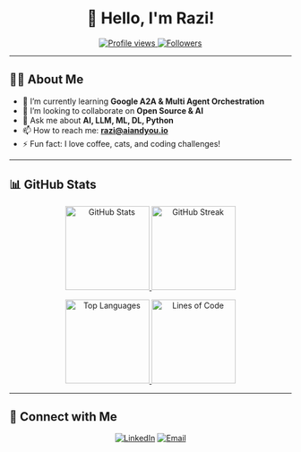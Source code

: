<h1 align="center">👋 Hello, I'm Razi!</h1>

<p align="center">
  <a href="https://github.com/razi-aiandyou">
    <img src="https://komarev.com/ghpvc/?username=razi-aiandyou&style=flat-square" alt="Profile views"/>
  </a>
  <a href="https://github.com/razi-aiandyou?tab=repositories">
    <img src="https://img.shields.io/github/followers/razi-aiandyou?label=Followers&style=social" alt="Followers"/>
  </a>
</p>

---

## 👨‍💻 About Me

- 🌱 I’m currently learning **Google A2A & Multi Agent Orchestration**
- 👯 I’m looking to collaborate on **Open Source & AI**
- 💬 Ask me about **AI, LLM, ML, DL, Python**
- 📫 How to reach me: **razi@aiandyou.io**
- ⚡ Fun fact: I love coffee, cats, and coding challenges!

---

## 📊 GitHub Stats

<p align="center">
  <a href="https://github.com/razi-aiandyou">
    <img height="150" src="https://github-readme-stats.vercel.app/api?username=razi-aiandyou&show_icons=true&theme=radical&include_all_commits=true&count_private=true" alt="GitHub Stats"/>
  </a>
  <a href="https://github.com/razi-aiandyou">
    <img height="150" src="https://github-readme-streak-stats.herokuapp.com/?user=razi-aiandyou&theme=radical" alt="GitHub Streak"/>
  </a>
</p>

<p align="center">
  <a href="https://github.com/razi-aiandyou">
    <img height="150" src="https://github-readme-stats.vercel.app/api/top-langs/?username=razi-aiandyou&layout=compact&theme=radical" alt="Top Languages"/>
  </a>
  <a href="https://github.com/razi-aiandyou">
    <img height="150" src="https://metrics.lecoq.io/razi-aiandyou/loco?template=classic&precision=0" alt="Lines of Code"/>
  </a>
</p>

---

## 🔗 Connect with Me

<p align="center">
  <a href="[https://linkedin.com/in/yourprofile](https://www.linkedin.com/in/razi-ashary/)"><img alt="LinkedIn" src="https://img.shields.io/badge/-LinkedIn-0A66C2?style=flat-square&logo=linkedin&logoColor=white"/></a>
  <a href="razi@aiandyou.io"><img alt="Email" src="https://img.shields.io/badge/-Email-D14836?style=flat-square&logo=gmail&logoColor=white"/></a>
</p>
